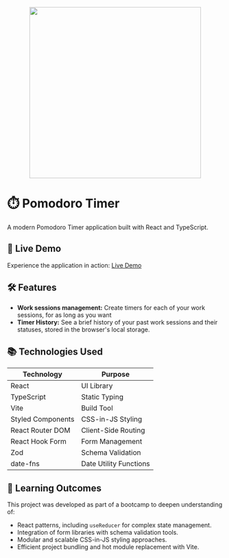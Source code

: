 <div align='center'>
  <img width="400px" src="https://i.pinimg.com/originals/4a/65/ab/4a65abeead3a8d113bccfee5d5d239f4.gif" />
</div>

# ⏱️ Pomodoro Timer

A modern Pomodoro Timer application built with React and TypeScript.  

## 🚀 Live Demo

Experience the application in action: [Live Demo](https://pomodoro-timer-xi-wine.vercel.app)

## 🛠️ Features

- **Work sessions management:** Create timers for each of your work sessions, for as long as you want
- **Timer History:** See a brief history of your past work sessions and their statuses, stored in the browser's local storage.

## 📚 Technologies Used

| Technology           | Purpose                                  |
|----------------------|------------------------------------------|
| React                | UI Library                               |
| TypeScript           | Static Typing                            |
| Vite                 | Build Tool                               |
| Styled Components    | CSS-in-JS Styling                        |
| React Router DOM     | Client-Side Routing                      |
| React Hook Form      | Form Management                          |
| Zod                  | Schema Validation                        |
| date-fns             | Date Utility Functions                   |

## 🧠 Learning Outcomes

This project was developed as part of a bootcamp to deepen understanding of:

- React patterns, including `useReducer` for complex state management.
- Integration of form libraries with schema validation tools.
- Modular and scalable CSS-in-JS styling approaches.
- Efficient project bundling and hot module replacement with Vite.

